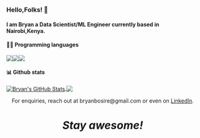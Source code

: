 ###  Hello,Folks! 👋
#### I am Bryan a Data Scientist/ML Engineer currently based in Nairobi,Kenya.
#### 👨‍💻 Programming languages
![](https://img.shields.io/badge/Python-3776AB?style=for-the-badge&logo=python&logoColor=white)![](https://img.shields.io/badge/JavaScript-F7DF1E?style=for-the-badge&logo=javascript&logoColor=black)![](https://img.shields.io/badge/Ruby-CC342D?style=for-the-badge&logo=ruby&logoColor=white)
#### 📊 Github stats
<a href="https://github.com/Finyasy/Finyasy">
  <img align="center" src="https://github-readme-stats.vercel.app/api?username=Finyasy&show_icons=true&line_height=27&count_private=true&title_color=ffffff&text_color=c9cacc&icon_color=2bbc8a&bg_color=1d1f21" alt="Bryan's GitHub Stats" />
</a>

<a href="https://github.com/Finyasy/Finyasy">
  
  <img align="center" src="https://github-readme-stats.vercel.app/api/top-langs/?username=Finyasy&show_icons=true&hide_border=true&layout=compact&langs_count=8"/>
</a>
 
<p align='center'>For enquiries, reach out at bryanbosire@gmail.com or even on <a href="https://www.linkedin.com/in/bryan-bosire-a67a1078/">LinkedIn</a>.</p>
  
<h1 align='center'><i>Stay awesome!</i></h1>
</a>
<!--
**Finyasy/Finyasy** is a ✨ _special_ ✨ repository because its `README.md` (this file) appears on your GitHub profile.

Here are some ideas to get you started:

- 🔭 I’m currently working on ...
- 🌱 I’m currently learning ...
- 👯 I’m looking to collaborate on ...
- 🤔 I’m looking for help with ...
- 💬 Ask me about ...
- 📫 How to reach me: ...
- 😄 Pronouns: ...
- ⚡ Fun fact: ...
-->

